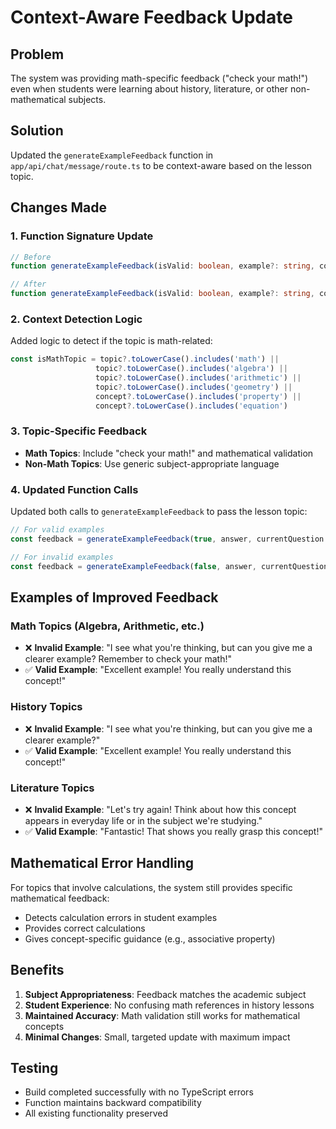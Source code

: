 # Context-Aware Feedback Update

## Problem
The system was providing math-specific feedback ("check your math!") even when students were learning about history, literature, or other non-mathematical subjects.

## Solution
Updated the `generateExampleFeedback` function in `app/api/chat/message/route.ts` to be context-aware based on the lesson topic.

## Changes Made

### 1. Function Signature Update
```typescript
// Before
function generateExampleFeedback(isValid: boolean, example?: string, concept?: string): string

// After  
function generateExampleFeedback(isValid: boolean, example?: string, concept?: string, topic?: string): string
```

### 2. Context Detection Logic
Added logic to detect if the topic is math-related:
```typescript
const isMathTopic = topic?.toLowerCase().includes('math') || 
                   topic?.toLowerCase().includes('algebra') || 
                   topic?.toLowerCase().includes('arithmetic') ||
                   topic?.toLowerCase().includes('geometry') ||
                   concept?.toLowerCase().includes('property') ||
                   concept?.toLowerCase().includes('equation')
```

### 3. Topic-Specific Feedback
- **Math Topics**: Include "check your math!" and mathematical validation
- **Non-Math Topics**: Use generic subject-appropriate language

### 4. Updated Function Calls
Updated both calls to `generateExampleFeedback` to pass the lesson topic:
```typescript
// For valid examples
const feedback = generateExampleFeedback(true, answer, currentQuestion.concept, session.lessons?.topic)

// For invalid examples  
const feedback = generateExampleFeedback(false, answer, currentQuestion.concept, session.lessons?.topic)
```

## Examples of Improved Feedback

### Math Topics (Algebra, Arithmetic, etc.)
- ❌ **Invalid Example**: "I see what you're thinking, but can you give me a clearer example? Remember to check your math!"
- ✅ **Valid Example**: "Excellent example! You really understand this concept!"

### History Topics
- ❌ **Invalid Example**: "I see what you're thinking, but can you give me a clearer example?"
- ✅ **Valid Example**: "Excellent example! You really understand this concept!"

### Literature Topics  
- ❌ **Invalid Example**: "Let's try again! Think about how this concept appears in everyday life or in the subject we're studying."
- ✅ **Valid Example**: "Fantastic! That shows you really grasp this concept!"

## Mathematical Error Handling
For topics that involve calculations, the system still provides specific mathematical feedback:
- Detects calculation errors in student examples
- Provides correct calculations
- Gives concept-specific guidance (e.g., associative property)

## Benefits
1. **Subject Appropriateness**: Feedback matches the academic subject
2. **Student Experience**: No confusing math references in history lessons
3. **Maintained Accuracy**: Math validation still works for mathematical concepts
4. **Minimal Changes**: Small, targeted update with maximum impact

## Testing
- Build completed successfully with no TypeScript errors
- Function maintains backward compatibility
- All existing functionality preserved 
